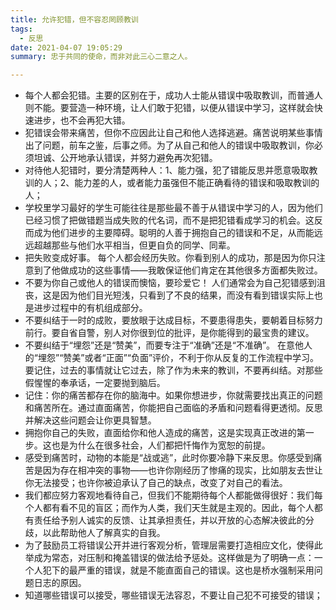 ```yaml
---
title: 允许犯错，但不容忍罔顾教训
tags:
  - 反思
date: 2021-04-07 19:05:29
summary: 忠于共同的使命，而非对此三心二意之人。

---
```


- 每个人都会犯错。主要的区别在于，成功人士能从错误中吸取教训，而普通人则不能。要营造一种环境，让人们敢于犯错，以便从错误中学习，这样就会快速进步，也不会再犯大错。
- 犯错误会带来痛苦，但你不应因此让自己和他人选择逃避。痛苦说明某些事情出了问题，前车之鉴，后事之师。为了从自己和他人的错误中吸取教训，你必须坦诚、公开地承认错误，并努力避免再次犯错。
- 对待他人犯错时，要分清楚两种人：1、能力强，犯了错能反思并愿意吸取教训的人；2、能力差的人，或者能力虽强但不能正确看待的错误和吸取教训的人；
- 学校里学习最好的学生可能往往是那些最不善于从错误中学习的人，因为他们已经习惯了把做错题当成失败的代名词，而不是把犯错看成学习的机会。这反而成为他们进步的主要障碍。聪明的人善于拥抱自己的错误和不足，从而能远远超越那些与他们水平相当，但更自负的同学、同辈。
- 把失败变成好事。 每个人都会经历失败。你看到别人的成功，那是因为你只注意到了他做成功的这些事情——我敢保证他们肯定在其他很多方面都失败过。
- 不要为你自己或他人的错误而懊恼，要珍爱它！ 人们通常会为自己犯错感到沮丧，这是因为他们目光短浅，只看到了不良的结果，而没有看到错误实际上也是进步过程中的有机组成部分。
- 不要纠结于一时的成败，要放眼于达成目标，不要患得患失，要朝着目标努力前行。要自省自警，别人对你很到位的批评，是你能得到的最宝贵的建议。
- 不要纠结于“埋怨”还是“赞美”，而要专注于“准确”还是“不准确”。 在意他人的“埋怨”“赞美”或者“正面”“负面”评价，不利于你从反复的工作流程中学习。要记住，过去的事情就让它过去，除了作为未来的教训，不要再纠结。对那些假惺惺的奉承话，一定要抛到脑后。
- 记住：你的痛苦都存在你的脑海中。如果你想进步，你就需要找出真正的问题和痛苦所在。通过直面痛苦，你能把自己面临的矛盾和问题看得更透彻。反思并解决这些问题会让你更具智慧。
- 拥抱你自己的失败，直面给你和他人造成的痛苦，这是实现真正改进的第一步。这也是为什么在很多社会，人们都把忏悔作为宽恕的前提。
- 感受到痛苦时，动物的本能是“战或逃”，此时你要冷静下来反思。你感受到痛苦是因为存在相冲突的事物——也许你刚经历了惨痛的现实，比如朋友去世让你无法接受；也许你被迫承认了自己的缺点，改变了对自己的看法。
-  我们都应努力客观地看待自己，但我们不能期待每个人都能做得很好：我们每个人都有看不见的盲区；而作为人类，我们天生就是主观的。因此，每个人都有责任给予别人诚实的反馈、让其承担责任，并以开放的心态解决彼此的分歧，以此帮助他人了解真实的自我。
- 为了鼓励员工将错误公开并进行客观分析，管理层需要打造相应文化，使得此举成为常态，对压制和掩盖错误的做法给予惩处。这样做是为了明确一点：一个人犯下的最严重的错误，就是不能直面自己的错误。这也是桥水强制采用问题日志的原因。
- 知道哪些错误可以接受，哪些错误无法容忍，不要让自己犯不可接受的错误；